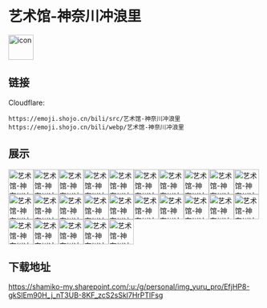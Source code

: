 # 艺术馆-神奈川冲浪里
<img src="https://emoji.shojo.cn/bili/src/艺术馆-神奈川冲浪里/icon.png" width="50" height="50" alt="icon">

## 链接
Cloudflare:
```
https://emoji.shojo.cn/bili/src/艺术馆-神奈川冲浪里
https://emoji.shojo.cn/bili/webp/艺术馆-神奈川冲浪里
```
## 展示
<img src="https://emoji.shojo.cn/bili/src/艺术馆-神奈川冲浪里/艺术馆-神奈川冲浪里-出门.png" width="50" height="50" alt="艺术馆-神奈川冲浪里-出门"><img src="https://emoji.shojo.cn/bili/src/艺术馆-神奈川冲浪里/艺术馆-神奈川冲浪里-扎心.png" width="50" height="50" alt="艺术馆-神奈川冲浪里-扎心"><img src="https://emoji.shojo.cn/bili/src/艺术馆-神奈川冲浪里/艺术馆-神奈川冲浪里-养生局.png" width="50" height="50" alt="艺术馆-神奈川冲浪里-养生局"><img src="https://emoji.shojo.cn/bili/src/艺术馆-神奈川冲浪里/艺术馆-神奈川冲浪里-我要开花.png" width="50" height="50" alt="艺术馆-神奈川冲浪里-我要开花"><img src="https://emoji.shojo.cn/bili/src/艺术馆-神奈川冲浪里/艺术馆-神奈川冲浪里-笑嘻嘻.png" width="50" height="50" alt="艺术馆-神奈川冲浪里-笑嘻嘻"><img src="https://emoji.shojo.cn/bili/src/艺术馆-神奈川冲浪里/艺术馆-神奈川冲浪里-陪你看日出.png" width="50" height="50" alt="艺术馆-神奈川冲浪里-陪你看日出"><img src="https://emoji.shojo.cn/bili/src/艺术馆-神奈川冲浪里/艺术馆-神奈川冲浪里-来财.png" width="50" height="50" alt="艺术馆-神奈川冲浪里-来财"><img src="https://emoji.shojo.cn/bili/src/艺术馆-神奈川冲浪里/艺术馆-神奈川冲浪里-一身平安.png" width="50" height="50" alt="艺术馆-神奈川冲浪里-一身平安"><img src="https://emoji.shojo.cn/bili/src/艺术馆-神奈川冲浪里/艺术馆-神奈川冲浪里-运动.png" width="50" height="50" alt="艺术馆-神奈川冲浪里-运动"><img src="https://emoji.shojo.cn/bili/src/艺术馆-神奈川冲浪里/艺术馆-神奈川冲浪里-晦气退散.png" width="50" height="50" alt="艺术馆-神奈川冲浪里-晦气退散"><img src="https://emoji.shojo.cn/bili/src/艺术馆-神奈川冲浪里/艺术馆-神奈川冲浪里-锦鲤.png" width="50" height="50" alt="艺术馆-神奈川冲浪里-锦鲤"><img src="https://emoji.shojo.cn/bili/src/艺术馆-神奈川冲浪里/艺术馆-神奈川冲浪里-你瞅啥.png" width="50" height="50" alt="艺术馆-神奈川冲浪里-你瞅啥"><img src="https://emoji.shojo.cn/bili/src/艺术馆-神奈川冲浪里/艺术馆-神奈川冲浪里-牛.png" width="50" height="50" alt="艺术馆-神奈川冲浪里-牛"><img src="https://emoji.shojo.cn/bili/src/艺术馆-神奈川冲浪里/艺术馆-神奈川冲浪里-可爱.png" width="50" height="50" alt="艺术馆-神奈川冲浪里-可爱"><img src="https://emoji.shojo.cn/bili/src/艺术馆-神奈川冲浪里/艺术馆-神奈川冲浪里-吃什么.png" width="50" height="50" alt="艺术馆-神奈川冲浪里-吃什么"><img src="https://emoji.shojo.cn/bili/src/艺术馆-神奈川冲浪里/艺术馆-神奈川冲浪里-购物.png" width="50" height="50" alt="艺术馆-神奈川冲浪里-购物"><img src="https://emoji.shojo.cn/bili/src/艺术馆-神奈川冲浪里/艺术馆-神奈川冲浪里-我想开了.png" width="50" height="50" alt="艺术馆-神奈川冲浪里-我想开了"><img src="https://emoji.shojo.cn/bili/src/艺术馆-神奈川冲浪里/艺术馆-神奈川冲浪里-补个妆.png" width="50" height="50" alt="艺术馆-神奈川冲浪里-补个妆"><img src="https://emoji.shojo.cn/bili/src/艺术馆-神奈川冲浪里/艺术馆-神奈川冲浪里-甜.png" width="50" height="50" alt="艺术馆-神奈川冲浪里-甜"><img src="https://emoji.shojo.cn/bili/src/艺术馆-神奈川冲浪里/艺术馆-神奈川冲浪里-打气.png" width="50" height="50" alt="艺术馆-神奈川冲浪里-打气"><img src="https://emoji.shojo.cn/bili/src/艺术馆-神奈川冲浪里/艺术馆-神奈川冲浪里-溜了溜了.png" width="50" height="50" alt="艺术馆-神奈川冲浪里-溜了溜了"><img src="https://emoji.shojo.cn/bili/src/艺术馆-神奈川冲浪里/艺术馆-神奈川冲浪里-抱抱.png" width="50" height="50" alt="艺术馆-神奈川冲浪里-抱抱"><img src="https://emoji.shojo.cn/bili/src/艺术馆-神奈川冲浪里/艺术馆-神奈川冲浪里-打转.png" width="50" height="50" alt="艺术馆-神奈川冲浪里-打转"><img src="https://emoji.shojo.cn/bili/src/艺术馆-神奈川冲浪里/艺术馆-神奈川冲浪里-坏笑.png" width="50" height="50" alt="艺术馆-神奈川冲浪里-坏笑"><img src="https://emoji.shojo.cn/bili/src/艺术馆-神奈川冲浪里/艺术馆-神奈川冲浪里-打你.png" width="50" height="50" alt="艺术馆-神奈川冲浪里-打你">

## 下载地址

https://shamiko-my.sharepoint.com/:u:/g/personal/img_yuru_pro/EfjHP8-gkSlEm90H_j_nT3UB-8KF_zcS2sSkl7HrPTlFsg